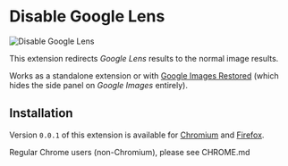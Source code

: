 # Disable Google Lens

![Disable Google Lens](https://i.jollo.org/93zaVjSJ.png)

This extension redirects *Google Lens* results to the normal image results.

Works as a standalone extension or with [Google Images Restored](https://github.com/fanfare/googleimagesrestored) (which hides the side panel on *Google Images* entirely).

## Installation

Version `0.0.1` of this extension is available for [Chromium](https://chrome.google.com/webstore/detail/disable-google-lens/dkapjhgpncbeiebegegdbpgfoabdkilh) and [Firefox](https://addons.mozilla.org/en-US/firefox/addon/disablegooglelens/).

Regular Chrome users (non-Chromium), please see CHROME.md
